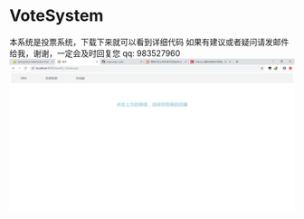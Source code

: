 # VoteSystem
本系统是投票系统，下载下来就可以看到详细代码
如果有建议或者疑问请发邮件给我，谢谢，一定会及时回复您 qq: 983527960
![image](https://github.com/Superman-code/VoteSystem/raw/master/index.png)
